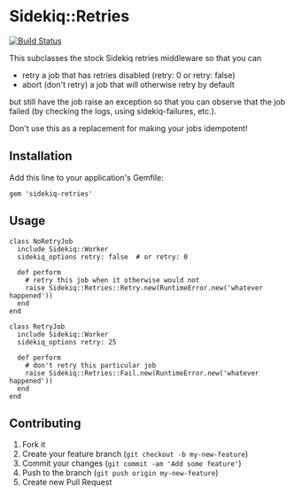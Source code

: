 # Sidekiq::Retries

[![Build Status](https://travis-ci.org/govdelivery/sidekiq-retries.svg?branch=master)](https://travis-ci.org/govdelivery/sidekiq-retries)

This subclasses the stock Sidekiq retries middleware so that you can

* retry a job that has retries disabled (retry: 0 or retry: false)
* abort (don't retry) a job that will otherwise retry by default

but still have the job raise an exception so that you can observe that the job failed (by checking the logs,
using sidekiq-failures, etc.).

Don't use this as a replacement for making your jobs idempotent!


## Installation

Add this line to your application's Gemfile:

    gem 'sidekiq-retries'



## Usage

    class NoRetryJob
      include Sidekiq::Worker
      sidekiq_options retry: false  # or retry: 0

      def perform
        # retry this job when it otherwise would not
        raise Sidekiq::Retries::Retry.new(RuntimeError.new('whatever happened'))        
      end
    end
    
    class RetryJob
      include Sidekiq::Worker
      sidekiq_options retry: 25
    
      def perform                        
        # don't retry this particular job
        raise Sidekiq::Retries::Fail.new(RuntimeError.new('whatever happened'))
      end
    end

## Contributing

1. Fork it
2. Create your feature branch (`git checkout -b my-new-feature`)
3. Commit your changes (`git commit -am 'Add some feature'`)
4. Push to the branch (`git push origin my-new-feature`)
5. Create new Pull Request
